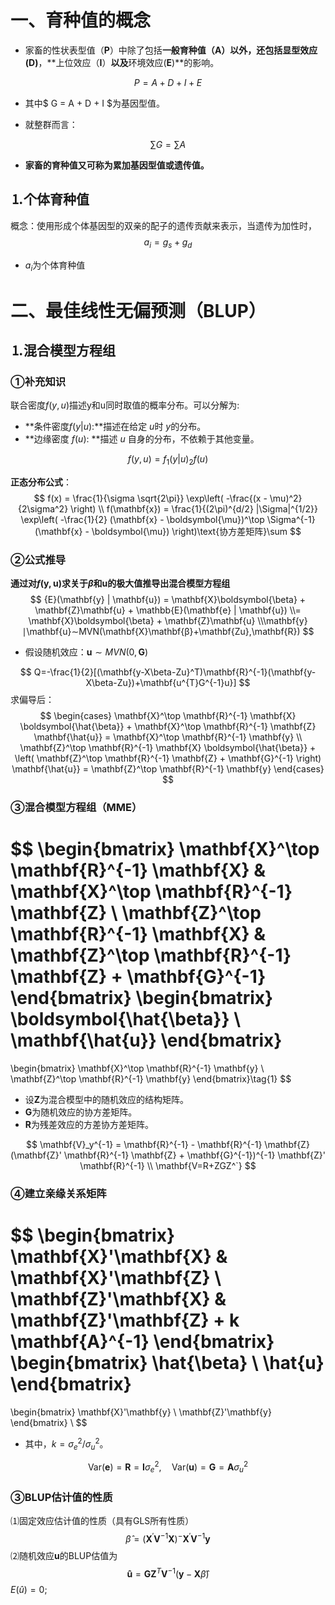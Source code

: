 # 一、育种值的概念

* 家畜的性状表型值（$\mathbf{P}$）中除了包括**一般育种值（$\mathbf{A}$）**以外，还包**括显型效应($\mathbf{D}$)**，**上位效应（$\mathbf{I}$）**以及**环境效应($\mathbf{E}$)**的影响。

$$
P = A + D + I + E 
$$

* 其中$ G = A + D + I  $为基因型值。

* 就整群而言：

$$
\sum G = \sum A 
$$

* **家畜的育种值又可称为累加基因型值或遗传值。** 

## &#9352;个体育种值

概念：使用形成个体基因型的双亲的配子的遗传贡献来表示，当遗传为加性时，
$$
a_i=g_s+g_d
$$

* $a_i$为个体育种值

# 二、最佳线性无偏预测（BLUP）

## &#9352;混合模型方程组

### &#9312;补充知识

联合密度$f(y,u)$描述y和u同时取值的概率分布。可以分解为:

* **条件密度$f(y|u)$:**描述在给定 $u$时 $y$的分布。
* **边缘密度 $f(u)$: **描述 $u$ 自身的分布，不依赖于其他变量。

$$
f(y,u)=f_{1}(y|u)_{2}f(u)
$$

**正态分布公式**：
$$
f(x) = \frac{1}{\sigma \sqrt{2\pi}} \exp\left( -\frac{(x - \mu)^2}{2\sigma^2} \right)
\\
f(\mathbf{x}) = \frac{1}{(2\pi)^{d/2} |\Sigma|^{1/2}} \exp\left( -\frac{1}{2} (\mathbf{x} - \boldsymbol{\mu})^\top \Sigma^{-1} (\mathbf{x} - \boldsymbol{\mu}) \right)\text{协方差矩阵}\sum
$$
### &#9313;公式推导

**通过对$f(\mathbf{y,u})$求关于$\beta$和$\mathbf{u}$的极大值推导出混合模型方程组**
$$
{E}(\mathbf{y} | \mathbf{u}) = \mathbf{X}\boldsymbol{\beta} + \mathbf{Z}\mathbf{u} + \mathbb{E}(\mathbf{e} | \mathbf{u})
\\= \mathbf{X}\boldsymbol{\beta} + \mathbf{Z}\mathbf{u}
\\\mathbf{y}∣\mathbf{u}∼MVN(\mathbf{X}\mathbf{β}+\mathbf{Zu},\mathbf{R})
$$
* 假设随机效应：$\mathbf{u}∼MVN(0,\mathbf{G})$

$$
Q=-\frac{1}{2}[(\mathbf{y-X\beta-Zu}^T)\mathbf{R}^{-1}(\mathbf{y-X\beta-Zu})+\mathbf{u^{T}G^{-1}u}]
$$
求偏导后：
$$
\begin{cases}
\mathbf{X}^\top \mathbf{R}^{-1} \mathbf{X} \boldsymbol{\hat{\beta}} + \mathbf{X}^\top \mathbf{R}^{-1} \mathbf{Z} \mathbf{\hat{u}} = \mathbf{X}^\top \mathbf{R}^{-1} \mathbf{y} \\
\mathbf{Z}^\top \mathbf{R}^{-1} \mathbf{X} \boldsymbol{\hat{\beta}} + \left( \mathbf{Z}^\top \mathbf{R}^{-1} \mathbf{Z} + \mathbf{G}^{-1} \right) \mathbf{\hat{u}} = \mathbf{Z}^\top \mathbf{R}^{-1} \mathbf{y}
\end{cases}
$$

### &#9314;**混合模型方程组（MME）**

$$
\begin{bmatrix}
\mathbf{X}^\top \mathbf{R}^{-1} \mathbf{X} & \mathbf{X}^\top \mathbf{R}^{-1} \mathbf{Z} \\
\mathbf{Z}^\top \mathbf{R}^{-1} \mathbf{X} & \mathbf{Z}^\top \mathbf{R}^{-1} \mathbf{Z} + \mathbf{G}^{-1}
\end{bmatrix}
\begin{bmatrix}
\boldsymbol{\hat{\beta}} \\
\mathbf{\hat{u}}
\end{bmatrix}
=
\begin{bmatrix}
\mathbf{X}^\top \mathbf{R}^{-1} \mathbf{y} \\
\mathbf{Z}^\top \mathbf{R}^{-1} \mathbf{y}
\end{bmatrix}\tag{1}
$$

* 设$\mathbf{Z}$为混合模型中的随机效应的结构矩阵。
* $\mathbf{G}$为随机效应的协方差矩阵。
* $\mathbf{R}$为残差效应的方差协方差矩阵。

$$
\mathbf{V}_y^{-1} = \mathbf{R}^{-1} - \mathbf{R}^{-1} \mathbf{Z} (\mathbf{Z}' \mathbf{R}^{-1} \mathbf{Z} + \mathbf{G}^{-1})^{-1} \mathbf{Z}' \mathbf{R}^{-1}
\\
\mathbf{V=R+ZGZ^`}
$$
### &#9315;建立亲缘关系矩阵

$$
\begin{bmatrix}
\mathbf{X}'\mathbf{X} & \mathbf{X}'\mathbf{Z} \\
\mathbf{Z}'\mathbf{X} & \mathbf{Z}'\mathbf{Z} + k \mathbf{A}^{-1}
\end{bmatrix}
\begin{bmatrix}
\hat{\beta} \\
\hat{u}
\end{bmatrix}
=
\begin{bmatrix}
\mathbf{X}'\mathbf{y} \\
\mathbf{Z}'\mathbf{y}
\end{bmatrix}
\\
$$

* 其中，$k = \sigma_e^2 / \sigma_u^2$。

$$
\text{Var}(\mathbf{e}) = \mathbf{R} = \mathbf{I} \sigma_e^2, \quad \text{Var}(\mathbf{u}) = \mathbf{G} = \mathbf{A} \sigma_u^2
$$

### &#9314;BLUP估计值的性质

&#9332;固定效应估计值的性质（具有GLS所有性质）
$$
\hat{\beta} =(\mathbf{X}^{\prime} \mathbf{V}^{-1} \mathbf{X })^{-}\mathbf{X}^{\prime} \mathbf{V}^{-1} \mathbf{y}
$$
&#9333;随机效应$\mathbf{u}$的BLUP估值为
$$
\mathbf{\hat{u}}=\mathbf{G}\mathbf{Z}^{T}\mathbf{V}^{-1}(\mathbf{y}-\mathbf{X}\hat{\beta})
$$
$E(\hat{u}) = 0$;